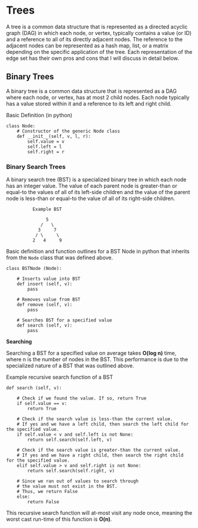 # Trees

A tree is a common data structure that is represented as a directed acyclic graph (DAG) in which each node, or vertex, typically contains a value (or ID) and a reference to all of its directly adjacent nodes. The reference to the adjacent nodes can be represented as a hash map, list, or a matrix depending on the specific application of the tree. Each representation of the edge set has their own pros and cons that I will discuss in detail below.

## Binary Trees

A binary tree is a common data structure that is represented as a DAG where each node, or vertex, has at most 2 child nodes. Each node typically has a value stored within it and a reference to its left and right child. 


Basic Definition (in python)

```
class Node:
	# Constructor of the generic Node class
	def __init__(self, v, l, r):
		self.value = v
		self.left = l
		self.right = r
```

### Binary Search Trees

A binary search tree (BST) is a specialized binary tree in which each node has an integer value. The value of each parent node is greater-than or equal-to the values of all of its left-side children and the value of the parent node is less-than or equal-to the value of all of its right-side children.

              Example BST

                   5
                 /   \
                3     7
               / \     \
              2   4     9

Basic definition and function outlines for a BST Node in python that inherits from the `Node` class that was defined above.

```
class BSTNode (Node):

	# Inserts value into BST
	def insert (self, v):
		pass

	# Removes value from BST
	def remove (self, v):
		pass

	# Searches BST for a specified value
	def search (self, v):
		pass
```

**Searching**

Searching a BST for a specified value on average takes **O(log n)** time, where n is the number of nodes in the BST. This performance is due to the specialized nature of a BST that was outlined above. 

Example recursive search function of a BST

```
def search (self, v):

	# Check if we found the value. If so, return True
	if self.value == v:
		return True

	# Check if the search value is less-than the current value.
	# If yes and we have a left child, then search the left child for the specified value.
	if self.value < v and self.left is not None:
		return self.search(self.left, v)

	# Check if the search value is greater-than the current value.
	# If yes and we have a right child, then search the right child for the specified value.
	elif self.value > v and self.right is not None:
		return self.search(self.right, v)

	# Since we ran out of values to search through
	# the value must not exist in the BST.
	# Thus, we return False
	else:
		return False
```

This recursive search function will at-most visit any node once, meaning the worst cast run-time of this function is **O(n)**.